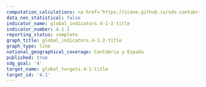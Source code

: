 ```yaml
---
computation_calculations: <a href='https://icane.github.io/ods-cantabria/assets/pdf/4.1.2.1.pdf' target='_blank'>Tasa de finalización (educación primaria, educación secundaria inferior y educación secundaria superior)</a><br><a href='https://icane.github.io/ods-cantabria/assets/pdf/4.1.2.1_1.pdf' target='_blank'>Tasa de finalización (educación primaria, educación secundaria inferior y educación secundaria superior)</a><br><a href='https://icane.github.io/ods-cantabria/assets/pdf/4.1.2.1_2.pdf' target='_blank'>Tasa de finalización (educación primaria, educación secundaria inferior y educación secundaria superior)</a><br><a href='https://icane.github.io/ods-cantabria/assets/pdf/4.1.2.2.pdf' target='_blank'>Tasa de finalización (educación primaria, educación secundaria inferior y educación secundaria superior)</a><br><a href='https://icane.github.io/ods-cantabria/assets/pdf/4.1.2.2_1.pdf' target='_blank'>Tasa de finalización (educación primaria, educación secundaria inferior y educación secundaria superior)</a><br><a href='https://icane.github.io/ods-cantabria/assets/pdf/4.1.2.2_2.pdf' target='_blank'>Tasa de finalización (educación primaria, educación secundaria inferior y educación secundaria superior)</a>
data_non_statistical: false
indicator_name: global_indicators.4-1-2-title
indicator_number: 4.1.2
reporting_status: complete
graph_title: global_indicators.4-1-2-title
graph_type: line
national_geographical_coverage: Cantabria y España
published: true
sdg_goal: '4'
target_name: global_targets.4-1-title
target_id: '4.1'
---
```

